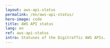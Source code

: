 ```yaml
---
layout: aws-api-status
permalink: /en/aws-api-status/
hero-image: code
title: AWS API status
lang: en
ref: aws-api-status
intro: Statuses of the Digitraffic AWS APIs.
---
```

